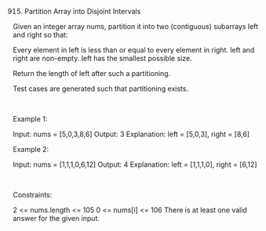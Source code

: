 915. Partition Array into Disjoint Intervals

Given an integer array nums, partition it into two (contiguous) subarrays left and right so that:

Every element in left is less than or equal to every element in right.
left and right are non-empty.
left has the smallest possible size.

Return the length of left after such a partitioning.

Test cases are generated such that partitioning exists.

 

Example 1:

Input: nums = [5,0,3,8,6]
Output: 3
Explanation: left = [5,0,3], right = [8,6]


Example 2:

Input: nums = [1,1,1,0,6,12]
Output: 4
Explanation: left = [1,1,1,0], right = [6,12]


 

Constraints:

2 <= nums.length <= 105
0 <= nums[i] <= 106
There is at least one valid answer for the given input.